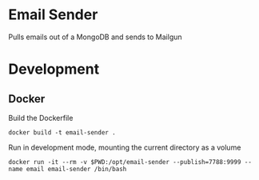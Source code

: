 # Email Sender

Pulls emails out of a MongoDB and sends to Mailgun

# Development

## Docker

Build the Dockerfile

    docker build -t email-sender .

Run in development mode, mounting the current directory as a volume

    docker run -it --rm -v $PWD:/opt/email-sender --publish=7788:9999 --name email email-sender /bin/bash